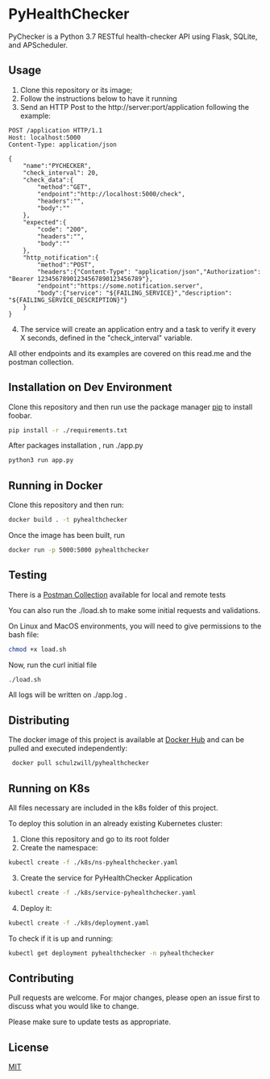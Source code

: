 # PyHealthChecker

PyChecker is a Python 3.7 RESTful health-checker API using Flask, SQLite, and APScheduler. 

## Usage

1) Clone this repository or its image;
2) Follow the instructions below to have it running
3) Send an HTTP Post to the http://server:port/application following the example:

```
POST /application HTTP/1.1
Host: localhost:5000
Content-Type: application/json

{
    "name":"PYCHECKER",
    "check_interval": 20,
    "check_data":{
    	"method":"GET",
        "endpoint":"http://localhost:5000/check",
    	"headers":"",
    	"body":""
    },
    "expected":{
    	"code": "200",
    	"headers":"",
    	"body":""
    },
    "http_notification":{
    	"method":"POST",
    	"headers":{"Content-Type": "application/json","Authorization": "Bearer 12345678901234567890123456789"},
    	"endpoint":"https://some.notification.server",
    	"body":{"service": "${FAILING_SERVICE}","description": "${FAILING_SERVICE_DESCRIPTION}"}
    }
}
```
4) The service will create an application entry and a task to verify it every X seconds, defined in the "check_interval" variable.

All other endpoints and its examples are covered on this read.me and the postman collection.

## Installation on Dev Environment

Clone this repository and then run use the package manager [pip](https://pip.pypa.io/en/stable/) to install foobar.

```bash
pip install -r ./requirements.txt
```
After packages installation , run ./app.py
```bash
python3 run app.py
```


## Running in Docker

Clone this repository and then run:
```bash
docker build . -t pyhealthchecker
```

Once the image has been built, run
```bash
docker run -p 5000:5000 pyhealthchecker
```

## Testing
There is a [Postman Collection](https://www.getpostman.com/collections/6e3e8503d5700333b99f) available for local and remote tests

You can also run the ./load.sh to make some initial requests and validations.

On Linux and MacOS environments, you will need to give permissions to the bash file:
```bash
chmod +x load.sh 
```
Now, run the curl initial file
```bash
./load.sh
```

All logs will be written on ./app.log .

## Distributing
The docker image of this project is available at [Docker Hub](https://hub.docker.com/r/schulzwill/pyhealthchecker) and can be pulled and executed independently:
```bash
 docker pull schulzwill/pyhealthchecker
```

## Running on K8s

All files necessary are included in the k8s folder of this project.

To deploy this solution in an already existing Kubernetes cluster:

1) Clone this repository and go to its root folder
2) Create the namespace:
```bash
kubectl create -f ./k8s/ns-pyhealthchecker.yaml 
```
3) Create the service for PyHealthChecker Application
```bash
kubectl create -f ./k8s/service-pyhealthchecker.yaml 
```

4) Deploy it:

```bash
kubectl create -f ./k8s/deployment.yaml
``` 

To check if it is up and running:
```bash
kubectl get deployment pyhealthchecker -n pyhealthchecker
```

## Contributing
Pull requests are welcome. 
For major changes, please open an issue first to discuss what you would like to change.

Please make sure to update tests as appropriate.

## License
[MIT](https://choosealicense.com/licenses/mit/)